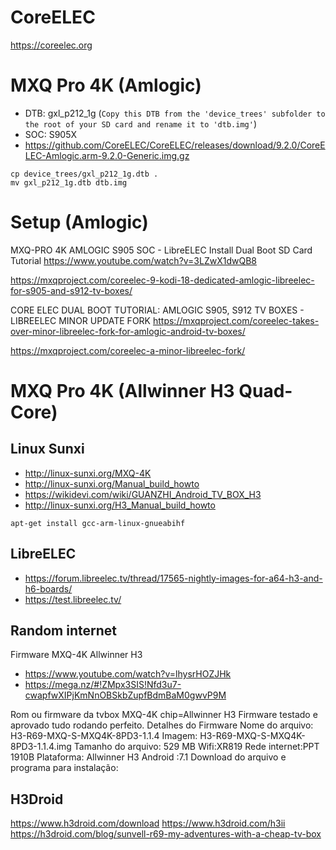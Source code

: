 # CoreELEC

https://coreelec.org

# MXQ Pro 4K (Amlogic)

- DTB: gxl_p212_1g (`Copy this DTB from the 'device_trees' subfolder to the root of your SD card and rename it to 'dtb.img'`)
- SOC: S905X
- https://github.com/CoreELEC/CoreELEC/releases/download/9.2.0/CoreELEC-Amlogic.arm-9.2.0-Generic.img.gz

```
cp device_trees/gxl_p212_1g.dtb .
mv gxl_p212_1g.dtb dtb.img
```

# Setup (Amlogic)

MXQ-PRO 4K AMLOGIC S905 SOC - LibreELEC Install Dual Boot SD Card Tutorial
https://www.youtube.com/watch?v=3LZwX1dwQB8

https://mxqproject.com/coreelec-9-kodi-18-dedicated-amlogic-libreelec-for-s905-and-s912-tv-boxes/

CORE ELEC DUAL BOOT TUTORIAL: AMLOGIC S905, S912 TV BOXES - LIBREELEC MINOR UPDATE FORK
https://mxqproject.com/coreelec-takes-over-minor-libreelec-fork-for-amlogic-android-tv-boxes/

https://mxqproject.com/coreelec-a-minor-libreelec-fork/

# MXQ Pro 4K (Allwinner H3 Quad-Core)

## Linux Sunxi

- http://linux-sunxi.org/MXQ-4K
- http://linux-sunxi.org/Manual_build_howto
- https://wikidevi.com/wiki/GUANZHI_Android_TV_BOX_H3
- http://linux-sunxi.org/H3_Manual_build_howto

```
apt-get install gcc-arm-linux-gnueabihf
```

## LibreELEC

- https://forum.libreelec.tv/thread/17565-nightly-images-for-a64-h3-and-h6-boards/
- https://test.libreelec.tv/

## Random internet

Firmware MXQ-4K Allwinner H3
- https://www.youtube.com/watch?v=lhysrHOZJHk
- https://mega.nz/#!ZMpx3SIS!Nfd3u7-cwapfwXIPjKmNnOBSkbZupfBdmBaM0gwvP9M

Rom ou firmware da tvbox  MXQ-4K chip=Allwinner H3
Firmware testado e aprovado tudo rodando perfeito.
                            Detalhes do Firmware
Nome do arquivo: H3-R69-MXQ-S-MXQ4K-8PD3-1.1.4
Imagem: H3-R69-MXQ-S-MXQ4K-8PD3-1.1.4.img
Tamanho do arquivo: 529 MB
Wifi:XR819    Rede internet:PPT 1910B
Plataforma: Allwinner H3
Android :7.1
 Download do arquivo e programa para instalação:

## H3Droid

https://www.h3droid.com/download
https://www.h3droid.com/h3ii
https://h3droid.com/blog/sunvell-r69-my-adventures-with-a-cheap-tv-box

